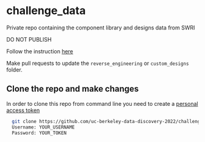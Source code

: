 # challenge_data

Private repo containing the component library and designs data from SWRI

DO NOT PUBLISH

Follow the instruction [here](https://uc-berkeley-data-discovery-2022.github.io/berkeley-cps-symbiotic-design/)

Make pull requests to update the  `reverse_engineering` or `custom_designs` folder.

## Clone the repo and make changes

In order to clone this repo from command line you need to create a [personal access token](https://docs.github.com/en/enterprise-server@3.4/authentication/keeping-your-account-and-data-secure/creating-a-personal-access-token)

```bash
  git clone https://github.com/uc-berkeley-data-discovery-2022/challenge_data.git
  Username: YOUR_USERNAME
  Password: YOUR_TOKEN
```
